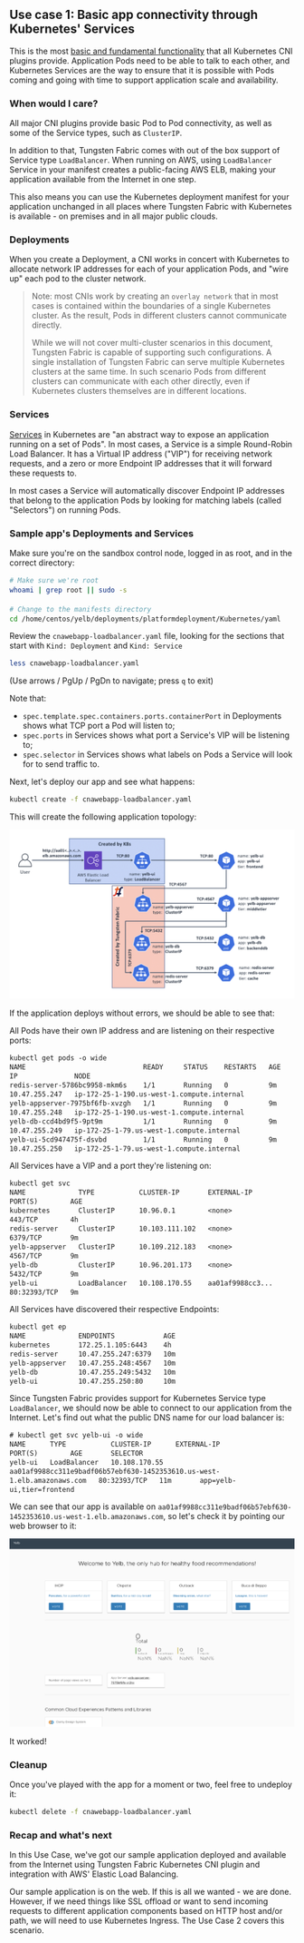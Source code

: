 ## Use case 1: Basic app connectivity through Kubernetes' Services

This is the most [basic and fundamental functionality](https://kubernetes.io/docs/concepts/services-networking/connect-applications-service/) that all Kubernetes CNI plugins provide. Application Pods need to be able to talk to each other, and Kubernetes Services are the way to ensure that it is possible with Pods coming and going with time to support application scale and availability.

### When would I care?

All major CNI plugins provide basic Pod to Pod connectivity, as well as some of the Service types, such as `ClusterIP`.

In addition to that, Tungsten Fabric comes with out of the box support of Service type `LoadBalancer`. When running on AWS, using `LoadBalancer` Service in your manifest creates a public-facing AWS ELB, making your application available from the Internet in one step.

This also means you can use the Kubernetes deployment manifest for your application unchanged in all places where Tungsten Fabric with Kubernetes is available - on premises and in all major public clouds.

### Deployments

When you create a Deployment, a CNI works in concert with Kubernetes to allocate network IP addresses for each of your application Pods, and "wire up" each pod to the cluster network.

> Note: most CNIs work by creating an `overlay network` that in most cases is contained within the boundaries of a single Kubernetes cluster. As the result, Pods in different clusters cannot communicate directly.
> 
> While we will not cover multi-cluster scenarios in this document, Tungsten Fabric is capable of supporting such configurations. A single installation of Tungsten Fabric can serve multiple Kubernetes clusters at the same time. In such scenario Pods from different clusters can communicate with each other directly, even if Kubernetes clusters themselves are in different locations.

### Services

[Services](https://kubernetes.io/docs/concepts/services-networking/service/) in Kubernetes are "an abstract way to expose an application running on a set of Pods". In most cases, a Service is a simple Round-Robin Load Balancer. It has a Virtual IP address ("VIP") for receiving network requests, and a zero or more Endpoint IP addresses that it will forward these requests to.

In most cases a Service will automatically discover Endpoint IP addresses that belong to the application Pods by looking for matching labels (called "Selectors") on running Pods.

### Sample app's Deployments and Services

Make sure you're on the sandbox control node, logged in as root, and in the correct directory:
```bash
# Make sure we're root
whoami | grep root || sudo -s

# Change to the manifests directory
cd /home/centos/yelb/deployments/platformdeployment/Kubernetes/yaml
```

Review the `cnawebapp-loadbalancer.yaml` file, looking for the sections that start with `Kind: Deployment` and `Kind: Service`
```bash
less cnawebapp-loadbalancer.yaml
```

(Use arrows / PgUp / PgDn to navigate; press `q` to exit)

Note that:

*   `spec.template.spec.containers.ports.containerPort` in Deployments shows what TCP port a Pod will listen to;
*   `spec.ports` in Services shows what port a Service's VIP will be listening to;
*   `spec.selector` in Services shows what labels on Pods a Service will look for to send traffic to.

Next, let's deploy our app and see what happens:

```bash
kubectl create -f cnawebapp-loadbalancer.yaml
```

This will create the following application topology:

![alt_text](images/image4.png "image_tooltip")

If the application deploys without errors, we should be able to see that:

All Pods have their own IP address and are listening on their respective ports:
```text
kubectl get pods -o wide
NAME                             READY     STATUS    RESTARTS   AGE       IP              NODE
redis-server-5786bc9958-mkm6s    1/1       Running   0          9m        10.47.255.247   ip-172-25-1-190.us-west-1.compute.internal
yelb-appserver-7975bf6fb-xvzgh   1/1       Running   0          9m        10.47.255.248   ip-172-25-1-190.us-west-1.compute.internal
yelb-db-ccd4bd9f5-9pt9m          1/1       Running   0          9m        10.47.255.249   ip-172-25-1-79.us-west-1.compute.internal
yelb-ui-5cd947475f-dsvbd         1/1       Running   0          9m        10.47.255.250   ip-172-25-1-79.us-west-1.compute.internal
```

All Services have a VIP and a port they're listening on:
```text
kubectl get svc
NAME             TYPE           CLUSTER-IP       EXTERNAL-IP        PORT(S)        AGE
kubernetes       ClusterIP      10.96.0.1        <none>             443/TCP        4h
redis-server     ClusterIP      10.103.111.102   <none>             6379/TCP       9m
yelb-appserver   ClusterIP      10.109.212.183   <none>             4567/TCP       9m
yelb-db          ClusterIP      10.96.201.173    <none>             5432/TCP       9m
yelb-ui          LoadBalancer   10.108.170.55    aa01af9988cc3...   80:32393/TCP   9m
```

All Services have discovered their respective Endpoints:
```text
kubectl get ep
NAME             ENDPOINTS            AGE
kubernetes       172.25.1.105:6443    4h
redis-server     10.47.255.247:6379   10m
yelb-appserver   10.47.255.248:4567   10m
yelb-db          10.47.255.249:5432   10m
yelb-ui          10.47.255.250:80     10m
```

Since Tungsten Fabric provides support for Kubernetes Service type `LoadBalancer`, we should now be able to connect to our application from the Internet. Let's find out what the public DNS name for our load balancer is:
```text
# kubectl get svc yelb-ui -o wide
NAME      TYPE           CLUSTER-IP      EXTERNAL-IP                                                               PORT(S)        AGE       SELECTOR
yelb-ui   LoadBalancer   10.108.170.55   aa01af9988cc311e9badf06b57ebf630-1452353610.us-west-1.elb.amazonaws.com   80:32393/TCP   11m       app=yelb-ui,tier=frontend
```

We can see that our app is available on `aa01af9988cc311e9badf06b57ebf630-1452353610.us-west-1.elb.amazonaws.com`, so let's check it by pointing our web browser to it:

![alt_text](images/image11.png "image_tooltip")

It worked!

### Cleanup

Once you've played with the app for a moment or two, feel free to undeploy it:
```bash
kubectl delete -f cnawebapp-loadbalancer.yaml
```

### Recap and what's next

In this Use Case, we've got our sample application deployed and available from the Internet using Tungsten Fabric Kubernetes CNI plugin and integration with AWS' Elastic Load Balancing.

Our sample application is on the web. If this is all we wanted - we are done. However, if we need things like SSL offload or want to send incoming requests to different application components based on HTTP host and/or path, we will need to use Kubernetes Ingress. The Use Case 2 covers this scenario.
